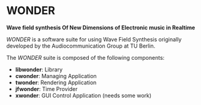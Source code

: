 # **WONDER**
**Wave field synthesis Of New Dimensions of Electronic music in Realtime**

*WONDER* is a software suite for using Wave Field Synthesis originally developed
by the Audiocommunication Group at TU Berlin.

The *WONDER* suite is composed of the following components:

- **libwonder**: Library
- **cwonder**: Managing Application
- **twonder**: Rendering Application
- **jfwonder**: Time Provider
- **xwonder**: GUI Control Application (needs some work)
